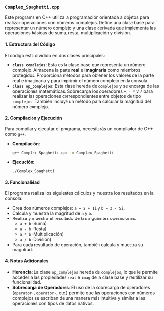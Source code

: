 ### `Complex_Spaghetti.cpp`

Este programa en C++ utiliza la programación orientada a objetos para realizar operaciones con números complejos. Define una clase base para representar un número complejo y una clase derivada que implementa las operaciones básicas de suma, resta, multiplicación y división.

#### 1\. Estructura del Código

El código está dividido en dos clases principales:

  - **`class complejos`**: Esta es la clase base que representa un número complejo. Almacena la parte **real** e **imaginaria** como miembros protegidos. Proporciona métodos para obtener los valores de la parte real e imaginaria y para imprimir el número complejo en la consola.
  - **`class op_complejos`**: Esta clase hereda de `complejos` y se encarga de las operaciones matemáticas. Sobrecarga los operadores `+`, `-`, `*` y `/` para realizar las operaciones correspondientes entre objetos de tipo `complejos`. También incluye un método para calcular la magnitud del número complejo.

#### 2\. Compilación y Ejecución

Para compilar y ejecutar el programa, necesitarás un compilador de C++ como `g++`.

  - **Compilación**:
    ```bash
    g++ Complex_Spaghetti.cpp -o Complex_Spaghetti
    ```
  - **Ejecución**:
    ```bash
    ./Complex_Spaghetti
    ```

#### 3\. Funcionalidad

El programa realiza los siguientes cálculos y muestra los resultados en la consola:

  - Crea dos números complejos: `a = 2 + 1i` y `b = 3 - 5i`.
  - Calcula y muestra la magnitud de `a` y `b`.
  - Realiza y muestra el resultado de las siguientes operaciones:
      - `a + b` (Suma)
      - `a - b` (Resta)
      - `a * b` (Multiplicación)
      - `a / b` (División)
  - Para cada resultado de operación, también calcula y muestra su magnitud.

#### 4\. Notas Adicionales

  - **Herencia**: La clase `op_complejos` hereda de `complejos`, lo que le permite acceder a las propiedades `real` e `imag` de la clase base y reutilizar su funcionalidad.
  - **Sobrecarga de Operadores**: El uso de la sobrecarga de operadores (`operator+`, `operator-`, etc.) permite que las operaciones con números complejos se escriban de una manera más intuitiva y similar a las operaciones con tipos de datos nativos.
